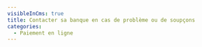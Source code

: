 ```yaml
---
visibleInCms: true
title: Contacter sa banque en cas de problème ou de soupçons
categories:
  - Paiement en ligne
---
```

